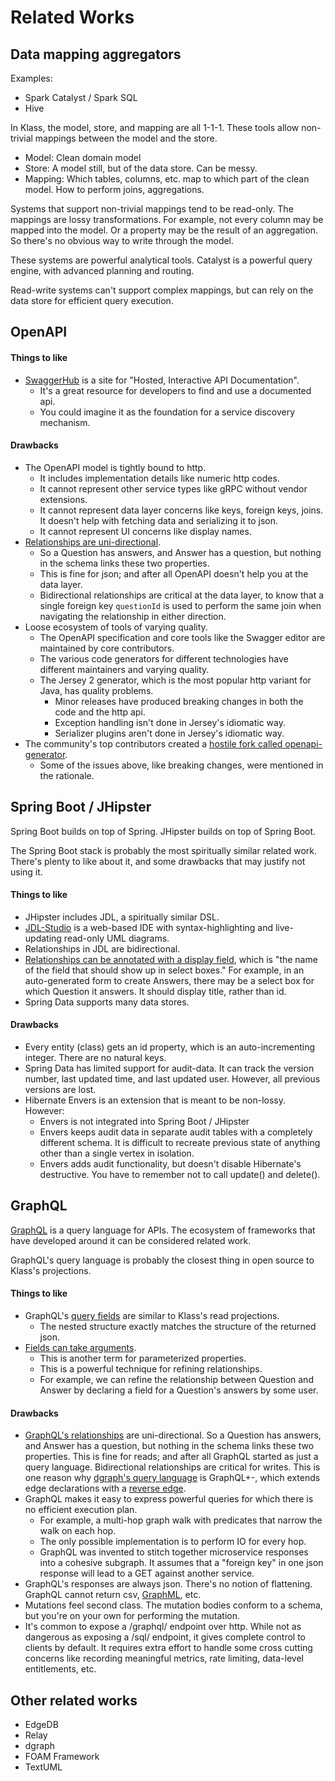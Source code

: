 # Related Works

## Data mapping aggregators

Examples:

* Spark Catalyst / Spark SQL
* Hive

In Klass, the model, store, and mapping are all 1-1-1. These tools allow non-trivial mappings between the model and the store.

* Model: Clean domain model
* Store: A model still, but of the data store. Can be messy.
* Mapping: Which tables, columns, etc. map to which part of the clean model. How to perform joins, aggregations.

Systems that support non-trivial mappings tend to be read-only. The mappings are lossy transformations. For example, not every column may be mapped into the model. Or a property may be the result of an aggregation. So there's no obvious way to write through the model.

These systems are powerful analytical tools. Catalyst is a powerful query engine, with advanced planning and routing.

Read-write systems can't support complex mappings, but can rely on the data store for efficient query execution.

## OpenAPI

#### Things to like

* [SwaggerHub](https://swagger.io/tools/swaggerhub/) is a site for "Hosted, Interactive API Documentation".
  * It's a great resource for developers to find and use a documented api.
  * You could imagine it as the foundation for a service discovery mechanism.

#### Drawbacks

* The OpenAPI model is tightly bound to http.
  * It includes implementation details like numeric http codes.
  * It cannot represent other service types like gRPC without vendor extensions.
  * It cannot represent data layer concerns like keys, foreign keys, joins. It doesn't help with fetching data and serializing it to json.
  * It cannot represent UI concerns like display names.
* [Relationships are uni-directional](https://swagger.io/docs/specification/data-models/data-types/).
  * So a Question has answers, and Answer has a question, but nothing in the schema links these two properties.
  * This is fine for json; and after all OpenAPI doesn't help you at the data layer.
  * Bidirectional relationships are critical at the data layer, to know that a single foreign key `questionId` is used to perform the same join when navigating the relationship in either direction.
* Loose ecosystem of tools of varying quality.
  * The OpenAPI specification and core tools like the Swagger editor are maintained by core contributors.
  * The various code generators for different technologies have different maintainers and varying quality.
  * The Jersey 2 generator, which is the most popular http variant for Java, has quality problems.
    * Minor releases have produced breaking changes in both the code and the http api.
    * Exception handling isn't done in Jersey's idiomatic way.
    * Serializer plugins aren't done in Jersey's idiomatic way.
* The community's top contributors created a [hostile fork called openapi-generator](https://github.com/OpenAPITools/openapi-generator/blob/master/docs/qna.md).
  * Some of the issues above, like breaking changes, were mentioned in the rationale.

## Spring Boot / JHipster

Spring Boot builds on top of Spring. JHipster builds on top of Spring Boot.

The Spring Boot stack is probably the most spiritually similar related work. There's plenty to like about it, and some drawbacks that may justify not using it.

#### Things to like

* JHipster includes JDL, a spiritually similar DSL.
* [JDL-Studio](https://start.jhipster.tech/jdl-studio/) is a web-based IDE with syntax-highlighting and live-updating read-only UML diagrams.
* Relationships in JDL are bidirectional.
* [Relationships can be annotated with a display field](https://www.jhipster.tech/jdl/#relationshipdeclaration), which is "the name of the field that should show up in select boxes." For example, in an auto-generated form to create Answers, there may be a select box for which Question it answers. It should display title, rather than id.
* Spring Data supports many data stores.

#### Drawbacks

* Every entity (class) gets an id property, which is an auto-incrementing integer. There are no natural keys.
* Spring Data has limited support for audit-data. It can track the version number, last updated time, and last updated user. However, all previous versions are lost.
* Hibernate Envers is an extension that is meant to be non-lossy. However:
  * Envers is not integrated into Spring Boot / JHipster
  * Envers keeps audit data in separate audit tables with a completely different schema. It is difficult to recreate previous state of anything other than a single vertex in isolation.
  * Envers adds audit functionality, but doesn't disable Hibernate's destructive. You have to remember not to call update() and delete().

## GraphQL

[GraphQL](https://graphql.org/) is a query language for APIs. The ecosystem of frameworks that have developed around it can be considered related work.

GraphQL's query language is probably the closest thing in open source to Klass's projections.

#### Things to like

* GraphQL's [query fields](https://graphql.org/learn/queries/#fields) are similar to Klass's read projections.
  * The nested structure exactly matches the structure of the returned json.
* [Fields can take arguments](https://graphql.org/learn/queries/#arguments).
  * This is another term for parameterized properties.
  * This is a powerful technique for refining relationships.
  * For example, we can refine the relationship between Question and Answer by declaring a field for a Question's answers by some user.

#### Drawbacks

* [GraphQL's relationships](https://graphql.org/learn/schema/#object-types-and-fields) are uni-directional. So a Question has answers, and Answer has a question, but nothing in the schema links these two properties. This is fine for reads; and after all GraphQL started as just a query language. Bidirectional relationships are critical for writes. This is one reason why [dgraph's query language](https://docs.dgraph.io/master/query-language/) is GraphQL+-, which extends edge declarations with a [reverse edge](https://docs.dgraph.io/master/query-language/#reverse-edges).
* GraphQL makes it easy to express powerful queries for which there is no efficient execution plan.
  * For example, a multi-hop graph walk with predicates that narrow the walk on each hop.
  * The only possible implementation is to perform IO for every hop.
  * GraphQL was invented to stitch together microservice responses into a cohesive subgraph. It assumes that a "foreign key" in one json response will lead to a GET against another service.
* GraphQL's responses are always json. There's no notion of flattening. GraphQL cannot return csv, [GraphML](http://graphml.graphdrawing.org/), etc.
* Mutations feel second class. The mutation bodies conform to a schema, but you're on your own for performing the mutation.
* It's common to expose a /graphql/ endpoint over http. While not as dangerous as exposing a /sql/ endpoint, it gives complete control to clients by default. It requires extra effort to handle some cross cutting concerns like recording meaningful metrics,  rate limiting, data-level entitlements, etc.

## Other related works

* EdgeDB
* Relay
* dgraph
* FOAM Framework
* TextUML

